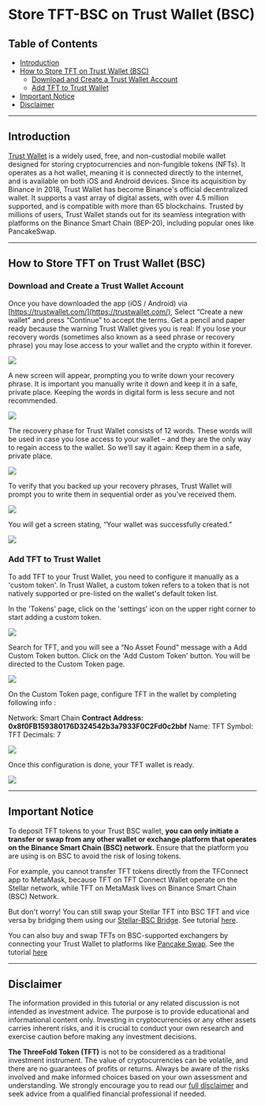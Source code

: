 <h1> Store TFT-BSC on Trust Wallet (BSC) </h1>

<H2>Table of Contents</h2>

- [Introduction](#introduction)
- [How to Store TFT on Trust Wallet (BSC)](#how-to-store-tft-on-trust-wallet-bsc)
  - [Download and Create a Trust Wallet Account](#download-and-create-a-trust-wallet-account)
  - [Add TFT to Trust Wallet](#add-tft-to-trust-wallet)
- [Important Notice](#important-notice)
- [Disclaimer](#disclaimer)
***
## Introduction

[Trust Wallet](https://trustwallet.com/) is a widely used, free, and non-custodial mobile wallet designed for storing cryptocurrencies and non-fungible tokens (NFTs). It operates as a hot wallet, meaning it is connected directly to the internet, and is available on both iOS and Android devices. Since its acquisition by Binance in 2018, Trust Wallet has become Binance's official decentralized wallet. It supports a vast array of digital assets, with over 4.5 million supported, and is compatible with more than 65 blockchains. Trusted by millions of users, Trust Wallet stands out for its seamless integration with platforms on the Binance Smart Chain (BEP-20), including popular ones like PancakeSwap.
***
## How to Store TFT on Trust Wallet (BSC)

### Download and Create a Trust Wallet Account

Once you have downloaded the app (iOS / Android) via [https://trustwallet.com/](https://trustwallet.com/), Select “Create a new wallet” and press “Continue” to accept the terms. Get a pencil and paper ready because the warning Trust Wallet gives you is real: If you lose your recovery words (sometimes also known as a seed phrase or recovery phrase) you may lose access to your wallet and the crypto within it forever.

![](./img/trust_create.png)

A new screen will appear, prompting you to write down your recovery phrase. It is important you manually write it down and keep it in a safe, private place. Keeping the words in digital form is less secure and not recommended.

![](./img/trust_backup.png)

The recovery phase for Trust Wallet consists of 12 words. These words will be used in case you lose access to your wallet – and they are the only way to regain access to the wallet. So we’ll say it again: Keep them in a safe, private place.

![](./img/trust_recover.png)

To verify that you backed up your recovery phrases, Trust Wallet will prompt you to write them in sequential order as you’ve received them.

![](./img/trust_verify.png)

You will get a screen stating, “Your wallet was successfully created.”

![](./img/trust_created.png)

### Add TFT to Trust Wallet
 
To add TFT to your Trust Wallet, you need to configure it manually as a 'custom token'. In Trust Wallet, a custom token refers to a token that is not natively supported or pre-listed on the wallet's default token list. 

In the 'Tokens' page, click on the 'settings' icon on the upper right corner to start adding a custom token.

![](./img/threefold__trustwallet_overview.jpg)

Search for TFT, and you will see a “No Asset Found” message with a Add Custom Token button. Click on the 'Add Custom Token' button. You will be directed to the Custom Token page.

![](./img/trust_notfound.png)

On the Custom Token page, configure TFT in the wallet by completing following info :

Network: Smart Chain
**Contract Address: 0x8f0FB159380176D324542b3a7933F0C2Fd0c2bbf**
Name: TFT
Symbol: TFT
Decimals: 7

![](./img/threefold__trustwallet_tft_config.jpg)

Once this configuration is done, your TFT wallet is ready.

![](./img/threefold__trustwallet_tft_added.jpg)
***
## Important Notice

To deposit TFT tokens to your Trust BSC wallet, **you can only initiate a transfer or swap from any other wallet or exchange platform that operates on the Binance Smart Chain (BSC) network.** Ensure that the platform you are using is on BSC to avoid the risk of losing tokens.

For example, you cannot transfer TFT tokens directly from the TFConnect app to MetaMask, because TFT on TFT Connect Wallet operate on the Stellar network, while TFT on MetaMask lives on Binance Smart Chain (BSC) Network. 

But don't worry! You can still swap your Stellar TFT into BSC TFT and vice versa by bridging them using our [Stellar-BSC Bridge](https://bridge.bsc.threefold.io/). See tutorial [here](../tft_bridges/bsc_stellar_bridge.md).

You can also buy and swap TFTs on BSC-supported exchangers by connecting your Trust Wallet to platforms like [Pancake Swap](https://pancakeswap.finance/). See the tutorial [here](../buy_sell_tft/pancakeswap.md)
***
## Disclaimer

The information provided in this tutorial or any related discussion is not intended as investment advice. The purpose is to provide educational and informational content only. Investing in cryptocurrencies or any other assets carries inherent risks, and it is crucial to conduct your own research and exercise caution before making any investment decisions. 

**The ThreeFold Token (TFT)** is not to be considered as a traditional investment instrument. The value of cryptocurrencies can be volatile, and there are no guarantees of profits or returns. Always be aware of the risks involved and make informed choices based on your own assessment and understanding. We strongly encourage you to read our [full disclaimer](https://library.threefold.me/info/legal/#/legal__disclaimer) and seek advice from a qualified financial professional if needed.





